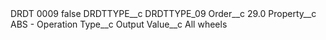 <?xml version="1.0" encoding="UTF-8"?>
<CustomMetadata xmlns="http://soap.sforce.com/2006/04/metadata" xmlns:xsi="http://www.w3.org/2001/XMLSchema-instance" xmlns:xsd="http://www.w3.org/2001/XMLSchema">
    <label>DRDT 0009</label>
    <protected>false</protected>
    <values>
        <field>DRDTTYPE__c</field>
        <value xsi:type="xsd:string">DRDTTYPE_09</value>
    </values>
    <values>
        <field>Order__c</field>
        <value xsi:type="xsd:double">29.0</value>
    </values>
    <values>
        <field>Property__c</field>
        <value xsi:type="xsd:string">ABS - Operation</value>
    </values>
    <values>
        <field>Type__c</field>
        <value xsi:type="xsd:string">Output</value>
    </values>
    <values>
        <field>Value__c</field>
        <value xsi:type="xsd:string">All wheels</value>
    </values>
</CustomMetadata>
